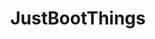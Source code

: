 ---
title: JustBootThings
crosslinks:
- army
- shittyHDR
- DnD
- ShitThe_DonaldSays
- Military
- PurpleCoco
- justvetthings
---